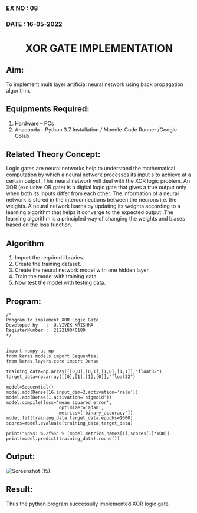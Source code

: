 ### EX NO : 08
### DATE  : 16-05-2022
# <p align="center"> XOR GATE IMPLEMENTATION </p>
## Aim:
   To implement multi layer artificial neural network using back propagation algorithm.
## Equipments Required:
1. Hardware – PCs
2. Anaconda – Python 3.7 Installation / Moodle-Code Runner /Google Colab

## Related Theory Concept:
Logic gates are neural networks help to understand the mathematical computation by which a neural network processes its input s to achieve at a certain output. This neural network will deal with the XOR logic problem. An XOR (exclusive OR gate) is a digital logic gate that gives a true output only when  both its inputs differ from each other. 
The information of a neural network is stored in the interconnections between the            neurons i.e. the weights. A neural network learns by updating its weights according to     a learning algorithm that helps it converge to the expected output .The learning algorithm is a principled way of changing the weights and biases based on the loss function. 


## Algorithm
1. Import the required libraries.
2. Create the training dataset.
3. Create the neural network model with one hidden layer.
4. Train the model with training data.
5. Now test the model with testing data.

## Program:
```
/*
Program to implement XOR Logic Gate.
Developed by   :  U.VIVEK KRISHNA
RegisterNumber :  212219040180
*/
```
```python3

import numpy as np
from keras.models import Sequential
from keras.layers.core import Dense

training_data=np.array([[0,0],[0,1],[1,0],[1,1]],"float32")
target_data=np.array([[0],[1],[1],[0]],"float32")

model=Sequential()
model.add(Dense(16,input_dim=2,activation='relu'))
model.add(Dense(1,activation='sigmoid'))
model.compile(loss='mean_squared_error',
                    optimizer='adam',
                    metrics=['binary_accuracy'])
model.fit(training_data,target_data,epochs=1000)
scores=model.evaluate(training_data,target_data)

print("\n%s: %.2f%%" % (model.metrics_names[1],scores[1]*100))
print(model.predict(training_data).round())

```

## Output:

![Screenshot (15)](https://user-images.githubusercontent.com/75234646/168518291-ffea8d92-0644-4301-8c38-a74c6302cd53.png)



## Result:
Thus the python program successully implemented XOR logic gate.
